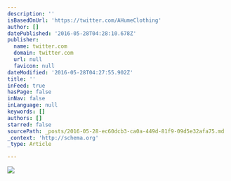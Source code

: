 ```yaml
---
description: ''
isBasedOnUrl: 'https://twitter.com/AHumeClothing'
author: []
datePublished: '2016-05-28T04:28:10.678Z'
publisher:
  name: twitter.com
  domain: twitter.com
  url: null
  favicon: null
dateModified: '2016-05-28T04:27:55.902Z'
title: ''
inFeed: true
hasPage: false
inNav: false
inLanguage: null
keywords: []
authors: []
starred: false
sourcePath: _posts/2016-05-28-ec60dcb3-ca0a-449d-81f9-09d5e32afa75.md
_context: 'http://schema.org'
_type: Article

---
```

![](https://pbs.twimg.com/media/Cb-gjkdWIAIxxZF.jpg)